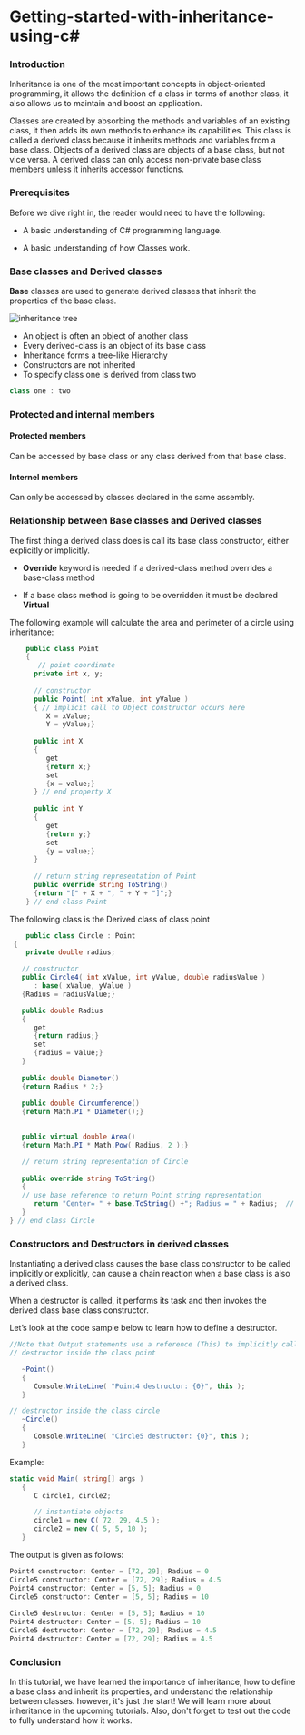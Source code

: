 # Getting-started-with-inheritance-using-c#

### Introduction

Inheritance is one of the most important concepts in object-oriented programming, it allows the definition of a class in terms of another class, it also allows us to maintain and boost an application.

Classes are created by absorbing the methods and variables of an existing class, it then adds its own methods to enhance its capabilities. This class is called a derived class because it inherits methods and variables from a base class. Objects of a derived class are objects of a base class, but not vice versa. A derived class can only access non-private base class members unless it inherits accessor functions.

### Prerequisites
Before we dive right in, the reader would need to have the following:

- A basic understanding of C# programming language. 

- A basic understanding of how Classes work.

### Base classes and Derived classes

**Base** classes are used to generate derived classes that inherit the properties of the base class.

![inheritance tree](https://raw.githubusercontent.com/mohamedgh16/Getting-started-with-inheritance-using-c-/main/tree%20of%20inheritance.png)

* An object is often an object of another class
* Every derived-class is an object of its base class
* Inheritance forms a tree-like Hierarchy
* Constructors are not inherited
* To specify class one is derived from class two
```c#
class one : two
```

### Protected and internal members

#### Protected members
Can be accessed by base class or any class derived from that base class.

#### Internel members
Can only be accessed by classes declared in the same assembly.

### Relationship between Base classes and Derived classes

The first thing a derived class does is call its base class constructor, either explicitly or implicitly.

- **Override** keyword is needed if a derived-class method overrides a base-class method

- If a base class method is going to be overridden it must be declared **Virtual**

The following example will calculate the area and perimeter of a circle using inheritance: 

```c#
    public class Point
    {
       // point coordinate
      private int x, y;
      
      // constructor
      public Point( int xValue, int yValue )
      { // implicit call to Object constructor occurs here
         X = xValue;
         Y = yValue;}
  
      public int X
      {
         get
         {return x;}
         set
         {x = value;}
      } // end property X
   
      public int Y
      {
         get
         {return y;}
         set
         {y = value;}
      } 
   
      // return string representation of Point
      public override string ToString()
      {return "[" + X + ", " + Y + "]";}
    } // end class Point
   ```
   The following class is the Derived class of class point
   ```c#
       public class Circle : Point
    {
       private double radius;
   
      // constructor
      public Circle4( int xValue, int yValue, double radiusValue )
         : base( xValue, yValue )
      {Radius = radiusValue;}
   
      public double Radius
      {
         get
         {return radius;}
         set
         {radius = value;}
      }
      
      public double Diameter()
      {return Radius * 2;}
      
      public double Circumference()
      {return Math.PI * Diameter();}
   
      
      public virtual double Area()
      {return Math.PI * Math.Pow( Radius, 2 );}
   
      // return string representation of Circle
      
      public override string ToString()
      {
      // use base reference to return Point string representation
         return "Center= " + base.ToString() +"; Radius = " + Radius;  // use property Radius 
      }
   } // end class Circle
   ```
   
  ### Constructors and Destructors in derived classes
  
   Instantiating a derived class causes the base class constructor to be called implicitly or explicitly, can cause a chain reaction when a base class is also a derived class.
   
   
   When a destructor is called, it performs its task and then invokes the derived class base class constructor.
   
   
   Let’s look at the code sample below to learn how to define a destructor.
   
   ``` c#
   //Note that Output statements use a reference (This) to implicitly call the ToString method
   // destructor inside the class point
   
      ~Point()
      {
         Console.WriteLine( "Point4 destructor: {0}", this );
      }    
   ```
   ```c#
   // destructor inside the class circle
      ~Circle()
      {
         Console.WriteLine( "Circle5 destructor: {0}", this );
      }
   ```   
   
   Example:
   
   ```c#
   static void Main( string[] args )
      {
         C circle1, circle2;
   
         // instantiate objects
         circle1 = new C( 72, 29, 4.5 );
         circle2 = new C( 5, 5, 10 );
      }
   ```
   The output is given as follows:
   ```c#
   Point4 constructor: Center = [72, 29]; Radius = 0
Circle5 constructor: Center = [72, 29]; Radius = 4.5
Point4 constructor: Center = [5, 5]; Radius = 0
Circle5 constructor: Center = [5, 5]; Radius = 10
 
Circle5 destructor: Center = [5, 5]; Radius = 10
Point4 destructor: Center = [5, 5]; Radius = 10
Circle5 destructor: Center = [72, 29]; Radius = 4.5
Point4 destructor: Center = [72, 29]; Radius = 4.5

   ```
   
### Conclusion

In this tutorial, we have learned the importance of inheritance, how to define a base class and inherit its properties,
and understand the relationship between classes. however, it's just the start! We will learn more about inheritance in the upcoming tutorials.
Also, don't forget to test out the code to fully understand how it works.
